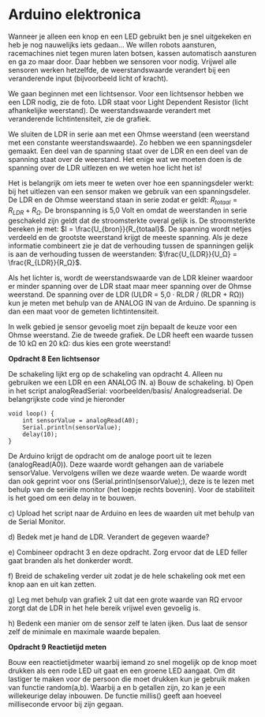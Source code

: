 # Arduino elektronica
Wanneer je alleen een knop en een LED gebruikt ben je snel uitgekeken en heb je nog nauwelijks iets gedaan… We willen robots aansturen, racemachines niet tegen muren laten botsen, kassen automatisch aansturen en ga zo maar door. Daar hebben we sensoren voor nodig. Vrijwel alle sensoren werken hetzelfde, de weerstandswaarde verandert bij een veranderende input (bijvoorbeeld licht of kracht).

We gaan beginnen met een lichtsensor. Voor een lichtsensor hebben we een LDR nodig, zie de foto. LDR staat voor Light Dependent Resistor (licht afhankelijke weerstand). De weerstandswaarde verandert met veranderende lichtintensiteit, zie de grafiek.

We sluiten de LDR in serie aan met een Ohmse weerstand (een weerstand met een constante weerstandswaarde). Zo hebben we een spanningsdeler gemaakt. Een deel van de spanning staat over de LDR en een deel van de spanning staat over de weerstand. Het enige wat we moeten doen is de spanning over de LDR uitlezen en we weten hoe licht het is!

Het is belangrijk om iets meer te weten over hoe een spanningsdeler werkt: bij het uitlezen van een sensor maken we gebruik van een spanningsdeler. De LDR en de Ohmse weerstand staan in serie zodat er geldt: $R_{totaal} = R_{LDR} + R_Ω$. De bronspanning is 5,0 Volt en omdat de weerstanden in serie geschakeld zijn geldt dat de stroomsterkte overal gelijk is. De stroomsterkte bereken je met: $I = \frac{U_{bron}}{R_{totaal}$. De spanning wordt netjes verdeeld en de grootste weerstand krijgt de meeste spanning. Als je deze informatie combineert zie je dat de verhouding tussen de spanningen gelijk is aan de verhouding tussen de weerstanden: $\frac{U_{LDR}}{U_Ω} = \frac{R_{LDR}}{R_Ω}$.

Als het lichter is, wordt de weerstandswaarde van de LDR kleiner waardoor er minder spanning over de LDR staat maar meer spanning over de Ohmse weerstand. De spanning over de LDR (ULDR = 5,0 · RLDR / (RLDR + RΩ)) kun je meten met behulp van de ANALOG IN van de Arduino. De spanning is dan een maat voor de gemeten lichtintensiteit. 

In welk gebied je sensor gevoelig moet zijn bepaalt de keuze voor een Ohmse weerstand. Zie de tweede grafiek. De LDR heeft een waarde tussen de 10 kΩ en 20 kΩ: dus kies een grote weerstand!

**Opdracht 8 Een lichtsensor**

De schakeling lijkt erg op de schakeling van opdracht 4. Alleen nu
gebruiken we een LDR en een ANALOG IN.
a) Bouw de schakeling.
b) Open in het script analogReadSerial: voorbeelden/basis/
Analogreadserial.
De belangrijkste code vind je hieronder
```{code} C
void loop() {
    int sensorValue = analogRead(A0);
    Serial.println(sensorValue);
    delay(10);
}
```

De Arduino krijgt de opdracht om de analoge poort uit te lezen (analogRead(A0)). Deze waarde wordt gehangen aan de variabele sensorValue. Vervolgens willen we deze waarde weten. De waarde wordt dan ook geprint voor ons (Serial.println(sensorValue);), deze is te lezen met behulp van de seriële monitor (het loepje rechts bovenin). Voor de stabiliteit is het goed om een delay in te bouwen.

c) Upload het script naar de Arduino en lees de waarden uit met behulp van de Serial
Monitor.

d) Bedek met je hand de LDR. Verandert de gegeven waarde?

e) Combineer opdracht 3 en deze opdracht. Zorg ervoor dat de LED feller gaat branden als
het donkerder wordt.

f) Breid de schakeling verder uit zodat je de hele schakeling ook met een knop aan en uit kan zetten.

g) Leg met behulp van grafiek 2 uit dat een grote waarde van RΩ ervoor zorgt dat de LDR in het hele bereik vrijwel even gevoelig is.

h) Bedenk een manier om de sensor zelf te laten ijken. Dus laat de sensor zelf de minimale en maximale waarde bepalen.

**Opdracht 9 Reactietijd meten**

Bouw een reactietijdmeter waarbij iemand zo snel mogelijk op de knop moet drukken als een rode LED uit gaat en een groene LED aangaat. Om dit lastiger te maken voor de persoon die moet drukken kun je gebruik maken van functie random(a,b). Waarbij a en b getallen zijn, zo kan je een willekeurige delay inbouwen. De functie millis() geeft aan hoeveel milliseconde ervoor bij zijn gegaan.